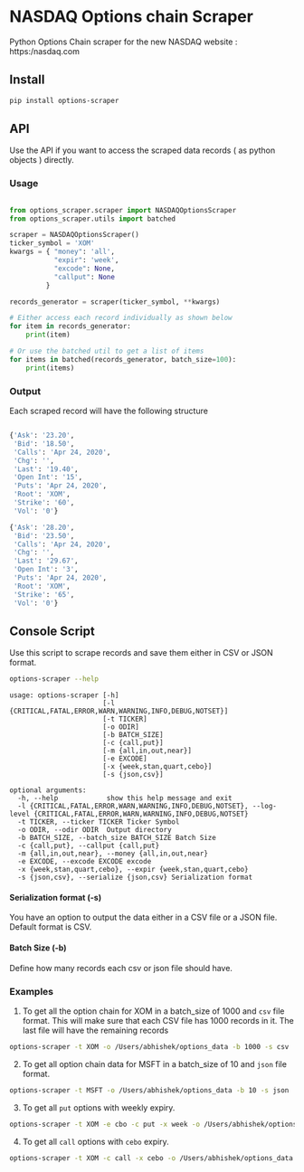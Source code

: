 # NASDAQ Options chain Scraper

Python Options Chain scraper for the new NASDAQ website : https:/nasdaq.com

## Install 

```bash
pip install options-scraper
```

## API

Use the API if you want to access the scraped data records ( as python objects ) directly.

### Usage

```python

from options_scraper.scraper import NASDAQOptionsScraper
from options_scraper.utils import batched

scraper = NASDAQOptionsScraper()
ticker_symbol = 'XOM'
kwargs = { "money": 'all',
           "expir": 'week',
           "excode": None,
           "callput": None
         }

records_generator = scraper(ticker_symbol, **kwargs)

# Either access each record individually as shown below
for item in records_generator:
    print(item)

# Or use the batched util to get a list of items
for items in batched(records_generator, batch_size=100):
    print(items)

```

### Output

Each scraped record will have the following structure


```python

{'Ask': '23.20',
 'Bid': '18.50',
 'Calls': 'Apr 24, 2020',
 'Chg': '',
 'Last': '19.40',
 'Open Int': '15',
 'Puts': 'Apr 24, 2020',
 'Root': 'XOM',
 'Strike': '60',
 'Vol': '0'}

{'Ask': '28.20',
 'Bid': '23.50',
 'Calls': 'Apr 24, 2020',
 'Chg': '',
 'Last': '29.67',
 'Open Int': '3',
 'Puts': 'Apr 24, 2020',
 'Root': 'XOM',
 'Strike': '65',
 'Vol': '0'}

```

## Console Script

Use this script to scrape records and save them either in CSV or JSON format.

```bash
options-scraper --help
```

```text
usage: options-scraper [-h]
                       [-l {CRITICAL,FATAL,ERROR,WARN,WARNING,INFO,DEBUG,NOTSET}]
                       [-t TICKER] 
                       [-o ODIR] 
                       [-b BATCH_SIZE] 
                       [-c {call,put}]
                       [-m {all,in,out,near}] 
                       [-e EXCODE]
                       [-x {week,stan,quart,cebo}] 
                       [-s {json,csv}]

optional arguments:
  -h, --help            show this help message and exit
  -l {CRITICAL,FATAL,ERROR,WARN,WARNING,INFO,DEBUG,NOTSET}, --log-level {CRITICAL,FATAL,ERROR,WARN,WARNING,INFO,DEBUG,NOTSET}
  -t TICKER, --ticker TICKER Ticker Symbol
  -o ODIR, --odir ODIR  Output directory
  -b BATCH_SIZE, --batch_size BATCH_SIZE Batch Size
  -c {call,put}, --callput {call,put}
  -m {all,in,out,near}, --money {all,in,out,near}
  -e EXCODE, --excode EXCODE excode
  -x {week,stan,quart,cebo}, --expir {week,stan,quart,cebo}
  -s {json,csv}, --serialize {json,csv} Serialization format
```


#### Serialization format (-s)
You have an option to output the data either in a CSV file or a JSON file.
Default format is CSV.

#### Batch Size (-b)
Define how many records each csv or json file should have.


### Examples
1. To get all the option chain for XOM in a batch_size of 1000 and `csv` file format.
This will make sure that each CSV file has 1000 records in it.
The last file will have the remaining records

```bash
options-scraper -t XOM -o /Users/abhishek/options_data -b 1000 -s csv
```


2. To get all option chain data for MSFT in a batch_size of 10 and `json` file format.
```bash
options-scraper -t MSFT -o /Users/abhishek/options_data -b 10 -s json
```

3. To get all `put` options with weekly expiry.
```bash
options-scraper -t XOM -e cbo -c put -x week -o /Users/abhishek/options_data
```

4. To get all `call` options with `cebo` expiry.
```bash
options-scraper -t XOM -c call -x cebo -o /Users/abhishek/options_data
```


